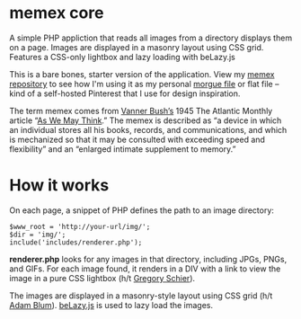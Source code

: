 # memex core
A simple PHP appliction that reads all images from a directory displays them on a page. Images are displayed in a masonry layout using CSS grid. Features a CSS-only lightbox and lazy loading with beLazy.js

This is a bare bones, starter version of the application. View my [memex repository](https://github.com/kylejohnston/memex) to see how I'm using it as my personal [morgue file](https://en.wikipedia.org/wiki/Morgue_file) or flat file – kind of a self-hosted Pinterest that I use for design inspiration.

The term memex comes from [Vanner Bush’s](https://en.wikipedia.org/wiki/Vannevar_Bush) 1945 The Atlantic Monthly article “[As We May Think](https://www.theatlantic.com/magazine/archive/1945/07/as-we-may-think/303881/).” The memex is described as “a device in which an individual stores all his books, records, and communications, and which is mechanized so that it may be consulted with exceeding speed and flexibility” and an “enlarged intimate supplement to memory.”

# How it works
On each page, a snippet of PHP defines the path to an image directory:

```
$www_root = 'http://your-url/img/';
$dir = 'img/';
include('includes/renderer.php');
```

**renderer.php** looks for any images in that directory, including JPGs, PNGs, and GIFs. For each image found, it renders in a DIV with a link to view the image in a pure CSS lightbox (h/t [Gregory Schier](https://codepen.io/gschier/pen/HCoqh)).

The images are displayed in a masonry-style layout using CSS grid (h/t [Adam Blum](https://codepen.io/AdamBlum/pen/fwrnE)). [beLazy.js](http://dinbror.dk/blazy/) is used to lazy load the images.
